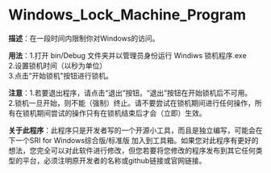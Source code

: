 # Windows_Lock_Machine_Program  
**描述**：在一段时间内限制你对Windows的访问。

**用法**：1.打开 bin/Debug 文件夹并以管理员身份运行 Windiws 锁机程序.exe  
     2.设置锁机时间（以秒为单位）  
     3.点击“开始锁机”按钮进行锁机。  
	
**注意**：1.若要退出程序，请点击“退出”按钮。“退出”按钮在开始锁机后不可用。  
      2.锁机一旦开始，则不能（强制）终止。请不要尝试在锁机期间进行任何操作，所有在锁机期间尝试的操作只有在锁机结束后才会（立即）生效。

**关于此程序**：此程序只是开发者写的一个开源小工具，而且是独立编写，可能会在下一个SRI for Windows综合版/标准版 加入到工具箱。如果您对此程序有更好的想法，您完全可以对此软件进行修改，但您若要将您修改的程序发布到其它任何类型的平台，必须注明原开发者的名称或github链接或官网链接。
